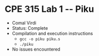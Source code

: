 # CPE 315 Lab 1 -- Piku

* Comal Virdi
* Status: Complete
* Compilation and execution instructions
  * `gcc -o piku piku.s`
  * `./piku`
* No issues encountered

